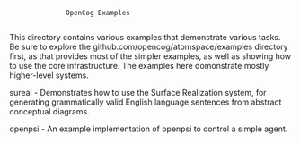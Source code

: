 
                  OpenCog Examples
                  ----------------

This directory contains various examples that demonstrate various tasks.
Be sure to explore the github.com/opencog/atomspace/examples directory
first, as that provides most of the simpler examples, as well as showing
how to use the core infrastructure.  The examples here domonstrate
mostly higher-level systems.


sureal          - Demonstrates how to use the Surface Realization
                  system, for generating grammatically valid English
                  language sentences from abstract conceptual
                  diagrams.

openpsi         - An example implementation of openpsi to control a simple
                  agent.
